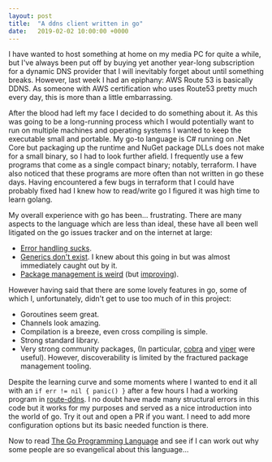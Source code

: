 ```yaml
---
layout: post
title:  "A ddns client written in go"
date:   2019-02-02 10:00:00 +0000
---
```


I have wanted to host something at home on my media PC for quite a while, but I've always been put off by buying yet another year-long subscription for a dynamic DNS provider that I will inevitably forget about until something breaks. However, last week I had an epiphany: AWS Route 53 is basically DDNS. As someone with AWS certification who uses Route53 pretty much every day, this is more than a little embarrassing.

After the blood had left my face I decided to do something about it. As this was going to be a long-running process which I would potentially want to run on multiple machines and operating systems I wanted to keep the executable small and portable. My go-to language is C# running on .Net Core but packaging up the runtime and NuGet package DLLs does not make for a small binary, so I had to look further afield. I frequently use a few programs that come as a single compact binary; notably, terraform. I have also noticed that these programs are more often than not written in go these days. Having encountered a few bugs in terraform that I could have probably fixed had I knew how to read/write go I figured it was high time to learn golang. 

My overall experience with go has been... frustrating. There are many aspects to the language which are less than ideal, these have all been well litigated on the go issues tracker and on the internet at large: 
 * [Error handling sucks](https://www.reddit.com/r/golang/comments/6v07ij/copypasting_if_err_nil_return_err_everywhere/).
 * [Generics don't exist](https://docs.google.com/document/d/1vrAy9gMpMoS3uaVphB32uVXX4pi-HnNjkMEgyAHX4N4/edit#heading=h.vuko0u3txoew). I knew about this going in but was almost immediately caught out by it.
 * [Package management is weird](https://github.com/golang/go/wiki/PackageManagementTools) (but [improving](https://github.com/golang/go/wiki/Modules)).

However having said that there are some lovely features in go, some of which I, unfortunately, didn't get to use too much of in this project:
 * Goroutines seem great.
 * Channels look amazing.
 * Compilation is a breeze, even cross compiling is simple. 
 * Strong standard library.
 * Very strong community packages, (In particular, [cobra](https://github.com/spf13/cobra) and [viper](https://github.com/spf13/viper) were useful). However, discoverability is limited by the fractured package management tooling.

Despite the learning curve and some moments where I wanted to end it all with an `if err != nil { panic() }` after a few hours I had a working program in [route-ddns](https://github.com/george-richardson/route-ddns). I no doubt have made many structural errors in this code but it works for my purposes and served as a nice introduction into the world of go. Try it out and open a PR if you want. I need to add more configuration options but its basic needed function is there.

Now to read [The Go Programming Language](https://www.goodreads.com/book/show/25080953-the-go-programming-language) and see if I can work out why some people are so evangelical about this language...